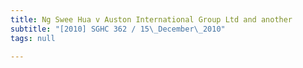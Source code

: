 ```yaml
---
title: Ng Swee Hua v Auston International Group Ltd and another
subtitle: "[2010] SGHC 362 / 15\_December\_2010"
tags: null

---
```



